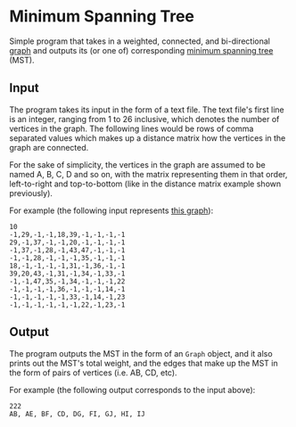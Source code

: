 # Minimum Spanning Tree

Simple program that takes in a weighted, connected, and bi-directional [graph](http://en.wikipedia.org/wiki/Graph_theory) and outputs its (or one of) corresponding [minimum spanning tree](http://en.wikipedia.org/wiki/Minimum_spanning_tree) (MST).

## Input

The program takes its input in the form of a text file. The text file's first line is an integer, ranging from 1 to 26 inclusive, which denotes the number of vertices in the graph. The following lines would be rows of comma separated values which makes up a distance matrix how the vertices in the graph are connected.

For the sake of simplicity, the vertices in the graph are assumed to be named A, B, C, D and so on, with the matrix representing them in that order, left-to-right and top-to-bottom (like in the distance matrix example shown previously).

For example (the following input represents [this graph](http://i.imgur.com/ef5kdbx.png)):

```
10
-1,29,-1,-1,18,39,-1,-1,-1,-1
29,-1,37,-1,-1,20,-1,-1,-1,-1
-1,37,-1,28,-1,43,47,-1,-1,-1
-1,-1,28,-1,-1,-1,35,-1,-1,-1
18,-1,-1,-1,-1,31,-1,36,-1,-1
39,20,43,-1,31,-1,34,-1,33,-1
-1,-1,47,35,-1,34,-1,-1,-1,22
-1,-1,-1,-1,36,-1,-1,-1,14,-1
-1,-1,-1,-1,-1,33,-1,14,-1,23
-1,-1,-1,-1,-1,-1,22,-1,23,-1
```

## Output

The program outputs the MST in the form of an `Graph` object, and it also prints out the MST's total weight, and the edges that make up the MST in the form of pairs of vertices (i.e. AB, CD, etc).

For example (the following output corresponds to the input above):

```
222
AB, AE, BF, CD, DG, FI, GJ, HI, IJ
```

